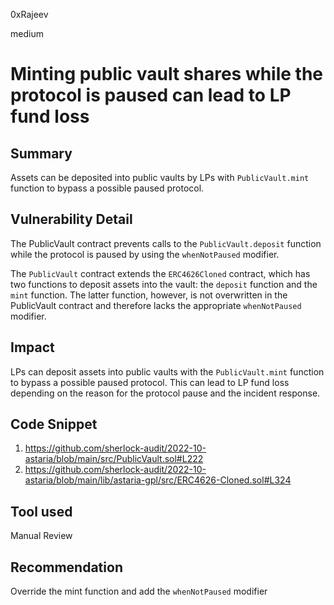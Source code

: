 0xRajeev

medium

# Minting public vault shares while the protocol is paused can lead to LP fund loss

## Summary

Assets can be deposited into public vaults by LPs with `PublicVault.mint` function to bypass a possible paused protocol.

## Vulnerability Detail

The PublicVault contract prevents calls to the `PublicVault.deposit` function while the protocol is paused by using the `whenNotPaused` modifier.

The `PublicVault` contract extends the `ERC4626Cloned` contract, which has two functions to deposit assets into the vault: the `deposit` function and the `mint` function. The latter function, however, is not overwritten in the PublicVault contract and therefore lacks the appropriate `whenNotPaused` modifier. 

## Impact

LPs can deposit assets into public vaults with the `PublicVault.mint` function to bypass a possible paused protocol. This can lead to LP fund loss depending on the reason for the protocol pause and the incident response.
 
## Code Snippet

1. https://github.com/sherlock-audit/2022-10-astaria/blob/main/src/PublicVault.sol#L222
2. https://github.com/sherlock-audit/2022-10-astaria/blob/main/lib/astaria-gpl/src/ERC4626-Cloned.sol#L324

## Tool used

Manual Review

## Recommendation

Override the mint function and add the `whenNotPaused` modifier